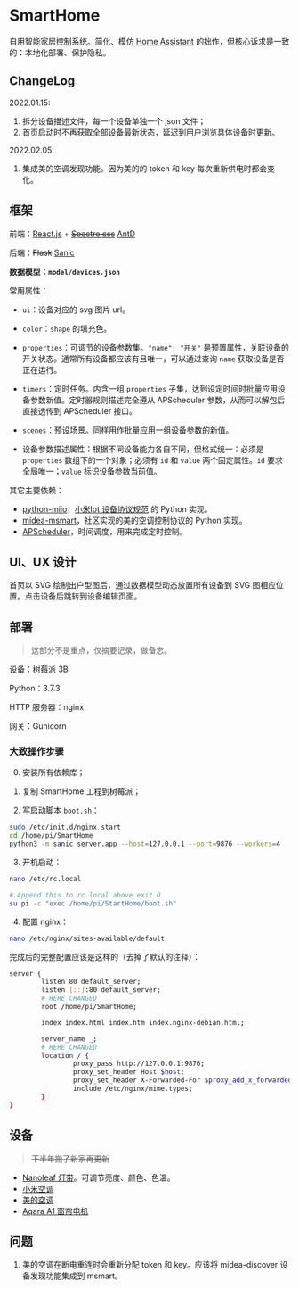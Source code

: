 # SmartHome

自用智能家居控制系统。简化、模仿 [Home Assistant](https://www.home-assistant.io/) 的拙作，但核心诉求是一致的：本地化部署、保护隐私。

## ChangeLog

2022.01.15:

1. 拆分设备描述文件，每一个设备单独一个 json 文件；
2. 首页启动时不再获取全部设备最新状态，延迟到用户浏览具体设备时更新。

2022.02.05:

1. 集成美的空调发现功能。因为美的的 token 和 key 每次重新供电时都会变化。

## 框架

前端：[React.js](https://reactjs.org/) + [~~Spectre.css~~](https://picturepan2.github.io/spectre/) [AntD](https://ant.design/components/overview-cn/)

后端：~~Flask~~ [Sanic](https://sanicframework.org/en/)

**数据模型：`model/devices.json`**

常用属性：

+ `ui`：设备对应的 svg 图片 url。

+ `color`：`shape` 的填充色。

+ `properties`：可调节的设备参数集。`"name": "开关"` 是预置属性，关联设备的开关状态。通常所有设备都应该有且唯一，可以通过查询 `name` 获取设备是否正在运行。

+ `timers`：定时任务。内含一组 `properties` 子集，达到设定时间时批量应用设备参数新值。定时器规则描述完全遵从 APScheduler 参数，从而可以解包后直接透传到 APScheduler 接口。

+ `scenes`：预设场景。同样用作批量应用一组设备参数的新值。

+ 设备参数描述属性：根据不同设备能力各自不同，但格式统一：必须是 `properties` 数组下的一个对象；必须有 `id` 和 `value` 两个固定属性。`id` 要求全局唯一；`value` 标识设备参数当前值。

其它主要依赖：

+ [python-miio](https://pypi.org/project/python-miio/)，[小米Iot 设备协议规范](https://iot.mi.com/new/doc/design/spec/overall) 的 Python 实现。
+ [midea-msmart](https://github.com/mac-zhou/midea-msmart)，社区实现的美的空调控制协议的 Python 实现。
+ [APScheduler](https://github.com/agronholm/apscheduler)，时间调度，用来完成定时控制。

## UI、UX 设计

首页以 SVG 绘制出户型图后，通过数据模型动态放置所有设备到 SVG 图相应位置。点击设备后跳转到设备编辑页面。

## 部署

> 这部分不是重点，仅摘要记录，做备忘。

设备：树莓派 3B

Python：3.7.3

HTTP 服务器：nginx

网关：Gunicorn

### 大致操作步骤

0. 安装所有依赖库；

1. 复制 SmartHome 工程到树莓派；

2. 写启动脚本 `boot.sh`：

```bash
sudo /etc/init.d/nginx start
cd /home/pi/SmartHome
python3 -m sanic server.app --host=127.0.0.1 --port=9876 --workers=4
```

3. 开机启动：
```bash
nano /etc/rc.local

# Append this to rc.local above exit 0
su pi -c "exec /home/pi/StartHome/boot.sh"
```

4. 配置 nginx：
```bash
nano /etc/nginx/sites-available/default
```

完成后的完整配置应该是这样的（去掉了默认的注释）：

```bash
server {
        listen 80 default_server;
        listen [::]:80 default_server;
        # HERE CHANGED
        root /home/pi/SmartHome;

        index index.html index.htm index.nginx-debian.html;

        server_name _;
        # HERE CHANGED
        location / {
                proxy_pass http://127.0.0.1:9876;
                proxy_set_header Host $host;
                proxy_set_header X-Forwarded-For $proxy_add_x_forwarded_for;
                include /etc/nginx/mime.types;
        }
}
```

## 设备

> ~~下半年搬了新家再更新~~

+ [Nanoleaf 灯带](https://detail.tmall.com/item.htm?spm=a1z10.5-b-s.w4011-23338211014.47.443055f28ALXh9&id=633986326481&rn=ad8c40aabbb71b7c7dce05c0a2c54c59&abbucket=12&sku_properties=13381687:10122;122276201:10122)。可调节亮度、颜色、色温。
+ [小米空调](https://detail.tmall.com/item.htm?id=641086203155&spm=a1z09.2.0.0.791a2e8d6AeEvp&_u=rotdgsn6a13&skuId=4602713733084)
+ [美的空调](https://detail.tmall.com/item.htm?spm=a220o.1000855.1000983.1.222a367cjYyr4N&id=621252234232&standard=1)
+ [Aqara A1 窗帘电机](https://detail.tmall.com/item.htm?id=617317348784&spm=a1z09.2.0.0.791a2e8d6AeEvp&_u=rotdgsn33f1)

## 问题

1. 美的空调在断电重连时会重新分配 token 和 key。应该将 midea-discover 设备发现功能集成到 msmart。